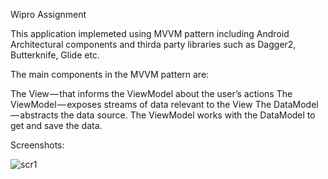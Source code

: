 Wipro Assignment

This application implemeted using MVVM pattern including Android Architectural components and thirda party libraries such as Dagger2, Butterknife, Glide etc.

The main components in the MVVM pattern are:

The View — that informs the ViewModel about the user’s actions
The ViewModel — exposes streams of data relevant to the View
The DataModel — abstracts the data source. The ViewModel works with the DataModel to get and save the data.

Screenshots:

![scr1](https://user-images.githubusercontent.com/25319743/60678510-58031b80-9ea2-11e9-8388-3889809b39c7.png)
